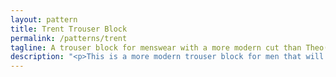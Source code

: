 ```yaml
---
layout: pattern
title: Trent Trouser Block
permalink: /patterns/trent
tagline: A trouser block for menswear with a more modern cut than Theo(dore)
description: "<p>This is a more modern trouser block for men that will serve as the basis of our future trouser patterns.</p><p>It is currently in beta. It should be fine, but is lacking documentation."
---
```


